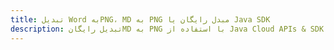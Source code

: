 ---title: تبدیل Word بهPNG، MD به PNG مبدل رایگان یا Java SDKdescription: تبدیل رایگانMD به PNG با استفاده از Java Cloud APIs & SDK. همچنین اسناد Microsoft Word و OpenOffice را در Cloud ایجاد، ویرایش و رندر کنید.---
